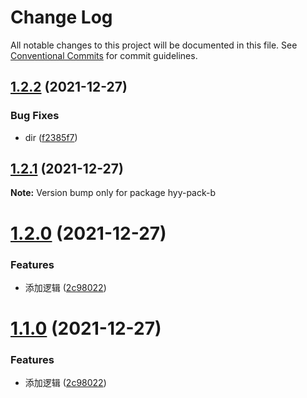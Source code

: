 # Change Log

All notable changes to this project will be documented in this file.
See [Conventional Commits](https://conventionalcommits.org) for commit guidelines.

## [1.2.2](https://github.com/hyy1115/lerna-test/compare/hyy-pack-b@1.2.1...hyy-pack-b@1.2.2) (2021-12-27)


### Bug Fixes

* dir ([f2385f7](https://github.com/hyy1115/lerna-test/commit/f2385f701ef78732e73e80ddcb1d62334bcc604e))





## [1.2.1](https://github.com/hyy1115/lerna-test/compare/hyy-pack-b@1.2.0...hyy-pack-b@1.2.1) (2021-12-27)

**Note:** Version bump only for package hyy-pack-b





# [1.2.0](https://github.com/hyy1115/lerna-test/compare/hyy-pack-b@1.1.0...hyy-pack-b@1.2.0) (2021-12-27)


### Features

* 添加逻辑 ([2c98022](https://github.com/hyy1115/lerna-test/commit/2c98022b41b0e0188d4c1ddb257ba4e18e0c4c46))





# [1.1.0](https://github.com/hyy1115/lerna-test/compare/hyy-pack-b@1.1.0...hyy-pack-b@1.1.0) (2021-12-27)


### Features

* 添加逻辑 ([2c98022](https://github.com/hyy1115/lerna-test/commit/2c98022b41b0e0188d4c1ddb257ba4e18e0c4c46))
